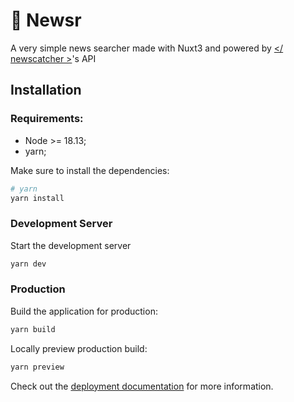# :newspaper: Newsr

A very simple news searcher made with Nuxt3 and powered by [</ newscatcher >](https://newscatcherapi.com/)'s API

## Installation
### Requirements:
 - Node >= 18.13;
 - yarn;
 
Make sure to install the dependencies:

```bash
# yarn
yarn install
```

### Development Server

Start the development server

```bash
yarn dev
```

### Production

Build the application for production:

```bash
yarn build
```

Locally preview production build:

```bash
yarn preview
```

Check out the [deployment documentation](https://nuxt.com/docs/getting-started/deployment) for more information.
